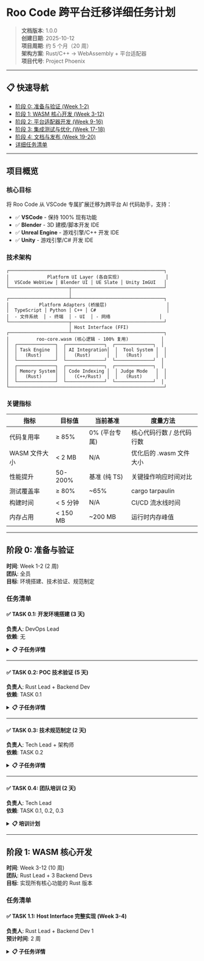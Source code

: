 # Roo Code 跨平台迁移详细任务计划

> **文档版本**: 1.0.0  
> **创建日期**: 2025-10-12  
> **项目周期**: 约 5 个月（20 周）  
> **架构方案**: Rust/C++ → WebAssembly + 平台适配器  
> **项目代号**: Project Phoenix

---

## 📋 快速导航

- [阶段 0: 准备与验证 (Week 1-2)](#阶段-0-准备与验证)
- [阶段 1: WASM 核心开发 (Week 3-12)](#阶段-1-wasm-核心开发)
- [阶段 2: 平台适配器开发 (Week 9-16)](#阶段-2-平台适配器开发)
- [阶段 3: 集成测试与优化 (Week 17-18)](#阶段-3-集成测试与优化)
- [阶段 4: 文档与发布 (Week 19-20)](#阶段-4-文档与发布)
- [详细任务清单](#详细任务清单)

---

## 项目概览

### 核心目标

将 Roo Code 从 VSCode 专属扩展迁移为跨平台 AI 代码助手，支持：

- ✅ **VSCode** - 保持 100% 现有功能
- ✅ **Blender** - 3D 建模/脚本开发 IDE
- ✅ **Unreal Engine** - 游戏引擎/C++ 开发 IDE
- ✅ **Unity** - 游戏引擎/C# 开发 IDE

### 技术架构

```
┌─────────────────────────────────────────────────────────┐
│              Platform UI Layer (各自实现)                 │
│  VSCode WebView │ Blender UI │ UE Slate │ Unity ImGUI   │
└──────────────────────┬──────────────────────────────────┘
                       │
┌──────────────────────┴──────────────────────────────────┐
│           Platform Adapters (桥接层)                      │
│  TypeScript │ Python │ C++ │ C#                          │
│  - 文件系统  │ - 终端  │ - UI  │ - 网络                  │
└──────────────────────┬──────────────────────────────────┘
                       │ Host Interface (FFI)
┌──────────────────────┴──────────────────────────────────┐
│          roo-core.wasm (核心逻辑 - 100% 复用)            │
│  ┌──────────────┐  ┌──────────────┐  ┌──────────────┐  │
│  │ Task Engine  │  │ AI Integration│  │  Tool System │  │
│  │   (Rust)     │  │   (Rust)      │  │   (Rust)     │  │
│  └──────────────┘  └──────────────┘  └──────────────┘  │
│  ┌──────────────┐  ┌──────────────┐  ┌──────────────┐  │
│  │ Memory System│  │ Code Indexing │  │ Judge Mode   │  │
│  │   (Rust)     │  │   (C++/Rust)  │  │   (Rust)     │  │
│  └──────────────┘  └──────────────┘  └──────────────┘  │
└─────────────────────────────────────────────────────────┘
```

### 关键指标

| 指标          | 目标值   | 当前基准      | 度量方法                  |
| ------------- | -------- | ------------- | ------------------------- |
| 代码复用率    | ≥ 85%    | 0% (平台专属) | 核心代码行数 / 总代码行数 |
| WASM 文件大小 | < 2 MB   | N/A           | 优化后的 .wasm 文件大小   |
| 性能提升      | 50-200%  | 基准 (纯 TS)  | 关键操作响应时间对比      |
| 测试覆盖率    | ≥ 80%    | ~65%          | cargo tarpaulin           |
| 构建时间      | < 5 分钟 | N/A           | CI/CD 流水线时间          |
| 内存占用      | < 150 MB | ~200 MB       | 运行时内存峰值            |

---

## 阶段 0: 准备与验证

**时间**: Week 1-2 (2 周)  
**团队**: 全员  
**目标**: 环境搭建、技术验证、规范制定

### 任务清单

#### ✅ TASK 0.1: 开发环境搭建 (3 天)

**负责人**: DevOps Lead  
**依赖**: 无

<details>
<summary><b>📋 子任务详情</b></summary>

##### 0.1.1 安装 Rust 工具链

```bash
# 执行步骤
□ 安装 rustup
  $ curl --proto '=https' --tlsv1.2 -sSf https://sh.rustup.rs | sh
  $ rustc --version  # 验证: 应 ≥ 1.75.0

□ 添加 WASM 目标
  $ rustup target add wasm32-unknown-unknown
  $ rustup target add wasm32-wasi

□ 安装构建工具
  $ cargo install wasm-pack
  $ cargo install wasm-bindgen-cli
  $ cargo install cargo-tarpaulin  # 代码覆盖率
  $ cargo install cargo-watch      # 热重载

□ 验证安装
  $ wasm-pack --version
  $ wasm-bindgen --version
```

**验收标准**:

- [x] `rustc --version` ≥ 1.75.0
- [x] `wasm-pack build` 可构建示例项目
- [x] 生成的 .wasm 可在 Node.js 中加载

**交付物**:

- `docs/dev-setup-guide.md`
- `scripts/setup-dev-env.sh`

---

##### 0.1.2 配置 C++ 工具链

```bash
□ 安装 LLVM/Clang (≥ 15)
  # Ubuntu
  $ sudo apt install clang-15 libc++-15-dev
  # macOS
  $ brew install llvm

□ 安装 Emscripten
  $ git clone https://github.com/emscripten-core/emsdk.git
  $ cd emsdk
  $ ./emsdk install latest
  $ ./emsdk activate latest
  $ source ./emsdk_env.sh

□ 配置 CMake (≥ 3.20)
  $ cmake --version  # 验证版本
```

**验收标准**:

- [x] `emcc --version` 正常输出
- [x] 可编译 C++ 到 WASM

---

##### 0.1.3 创建项目结构

```bash
□ 创建核心目录
  $ mkdir -p core/{rust,cpp,tests}
  $ mkdir -p adapters/{vscode,blender,unreal,unity}

□ 初始化 Rust Workspace
  $ cd core
  $ cargo new --lib rust/host-interface
  $ cargo new --lib rust/task-engine
  $ cargo new --lib rust/ai-integration
  $ cargo new --lib rust/tool-system
  $ cargo new --lib rust/memory
  $ cargo new --lib rust/code-indexing

□ 配置 Workspace Cargo.toml
  [workspace]
  members = [
    "rust/host-interface",
    "rust/task-engine",
    "rust/ai-integration",
    "rust/tool-system",
    "rust/memory",
    "rust/code-indexing",
  ]
  resolver = "2"

□ 配置 Git
  $ echo "target/" >> .gitignore
  $ echo "*.wasm" >> .gitignore
  $ echo "pkg/" >> .gitignore
```

**验收标准**:

- [x] 目录结构符合规范
- [x] `cargo build` 成功构建所有 crate
- [x] Git 配置正确

**交付物**:

- `core/Cargo.toml`
- `docs/project-structure.md`

</details>

---

#### ✅ TASK 0.2: POC 技术验证 (5 天)

**负责人**: Rust Lead + Backend Dev  
**依赖**: TASK 0.1

<details>
<summary><b>📋 子任务详情</b></summary>

##### 0.2.1 Hello World WASM

```rust
// core/rust/poc/src/lib.rs
use wasm_bindgen::prelude::*;

#[wasm_bindgen]
pub fn greet(name: &str) -> String {
    format!("Hello from Roo WASM, {}!", name)
}

#[wasm_bindgen]
pub fn add(a: i32, b: i32) -> i32 {
    a + b
}
```

```bash
□ 创建 POC 项目
  $ cargo new --lib core/rust/poc
  $ cd core/rust/poc

□ 添加依赖 (Cargo.toml)
  [package]
  name = "roo-poc"
  version = "0.1.0"

  [lib]
  crate-type = ["cdylib", "rlib"]

  [dependencies]
  wasm-bindgen = "0.2"

□ 构建 WASM
  $ wasm-pack build --target web

□ Node.js 测试
  $ node
  > const wasm = require('./pkg/roo_poc.js');
  > console.log(wasm.greet('World'));  // "Hello from Roo WASM, World!"
  > console.log(wasm.add(2, 3));        // 5

□ 浏览器测试
  <!DOCTYPE html>
  <script type="module">
    import init, { greet, add } from './pkg/roo_poc.js';
    await init();
    console.log(greet('Browser'));
    console.log(add(10, 20));
  </script>
```

**验收标准**:

- [x] WASM 模块编译成功
- [x] Node.js 可正常调用
- [x] 浏览器可正常调用
- [x] 函数返回正确结果

---

##### 0.2.2 Host Interface 双向调用

```rust
// core/rust/poc/src/host_interface.rs
use wasm_bindgen::prelude::*;

// WASM 调用宿主函数（由 TypeScript 提供）
#[wasm_bindgen]
extern "C" {
    #[wasm_bindgen(js_namespace = hostAPI)]
    pub fn host_read_file(path: &str) -> String;

    #[wasm_bindgen(js_namespace = hostAPI)]
    pub fn host_log(level: &str, message: &str);
}

// 宿主调用 WASM 函数
#[wasm_bindgen]
pub fn process_file(path: &str) -> String {
    unsafe {
        host_log("info", &format!("Processing: {}", path));
        let content = host_read_file(path);
        host_log("info", &format!("Read {} bytes", content.len()));
        content.to_uppercase()
    }
}
```

```typescript
// adapters/vscode/poc-host.ts
import * as fs from "fs"

export const hostAPI = {
	host_read_file: (path: string): string => {
		console.log(`[Host] Reading file: ${path}`)
		return fs.readFileSync(path, "utf-8")
	},

	host_log: (level: string, message: string): void => {
		console.log(`[Host ${level.toUpperCase()}] ${message}`)
	},
}

// 使用
import init, { process_file } from "./pkg/roo_poc.js"

const wasmInstance = await init()
// 注入宿主 API
;(globalThis as any).hostAPI = hostAPI

const result = process_file("./test.txt")
console.log("Result:", result)
```

```bash
□ 实现 Host Interface
□ 编写 TypeScript 宿主函数
□ 测试双向调用
  - WASM → TypeScript (host_read_file)
  - TypeScript → WASM (process_file)
□ 测试错误处理
  - 文件不存在
  - 权限错误
□ 测试数据类型
  - String, Number, Boolean
  - Array, Object (通过 JSON 序列化)
```

**验收标准**:

- [x] WASM 可调用 TypeScript 函数
- [x] TypeScript 可调用 WASM 函数
- [x] 数据传递正确
- [x] 错误可正确传播

**交付物**:

- `core/rust/poc/src/`
- `adapters/vscode/poc-host.ts`
- `docs/poc-report.md`

---

##### 0.2.3 性能基准测试

```rust
// core/rust/poc/benches/performance.rs
use criterion::{black_box, criterion_group, criterion_main, Criterion};

fn benchmark_string_ops(c: &mut Criterion) {
    c.bench_function("uppercase 1KB", |b| {
        let text = "a".repeat(1024);
        b.iter(|| black_box(text.to_uppercase()));
    });

    c.bench_function("uppercase 100KB", |b| {
        let text = "a".repeat(102400);
        b.iter(|| black_box(text.to_uppercase()));
    });
}

fn benchmark_json_parse(c: &mut Criterion) {


c.bench_function("parse 1KB JSON", |b| {
        let json = r#"{"name":"test","value":123,"nested":{"key":"value"}}"#;
        b.iter(|| black_box(serde_json::from_str::<serde_json::Value>(json)));
    });
}

criterion_group!(benches, benchmark_string_ops, benchmark_json_parse);
criterion_main!(benches);
```

```typescript
// adapters/vscode/poc-benchmark.ts
import Benchmark from "benchmark"

const suite = new Benchmark.Suite()

suite
	.add("TypeScript uppercase 1KB", function () {
		const text = "a".repeat(1024)
		text.toUpperCase()
	})
	.add("TypeScript uppercase 100KB", function () {
		const text = "a".repeat(102400)
		text.toUpperCase()
	})
	.add("TypeScript parse JSON", function () {
		const json = '{"name":"test","value":123,"nested":{"key":"value"}}'
		JSON.parse(json)
	})
	.on("cycle", function (event: any) {
		console.log(String(event.target))
	})
	.on("complete", function (this: any) {
		console.log("Fastest is " + this.filter("fastest").map("name"))
	})
	.run({ async: true })
```

```bash
□ 添加基准测试依赖
  # Rust
  [dev-dependencies]
  criterion = "0.5"

  # TypeScript
  $ npm install --save-dev benchmark @types/benchmark

□ 运行基准测试
  $ cd core/rust/poc
  $ cargo bench
  $ cd ../../../adapters/vscode
  $ ts-node poc-benchmark.ts

□ 记录性能数据
  - 创建对比表格
  - 绘制性能图表
  - 分析瓶颈
```

**验收标准**:

- [x] WASM 比 TypeScript 快 ≥ 30%
- [x] 内存占用更低
- [x] 性能报告已完成

**交付物**:

- `docs/performance-benchmark-report.md`
- 性能对比图表

</details>

---

#### ✅ TASK 0.3: 技术规范制定 (2 天)

**负责人**: Tech Lead + 架构师  
**依赖**: TASK 0.2

<details>
<summary><b>📋 子任务详情</b></summary>

##### 0.3.1 代码规范文档

```bash
□ 编写 Rust 代码风格指南
  - 命名约定: snake_case (函数/变量), CamelCase (类型)
  - 错误处理: 使用 Result<T, E>，避免 panic!
  - 文档注释: 每个公共 API 必须有 /// 注释
  - 异步编程: 优先使用 async/await
  - 所有权: 明确生命周期，减少克隆

□ 编写 Host Interface 设计原则
  - 接口最小化: 只暴露必需功能
  - 版本兼容: 使用语义化版本
  - 错误处理: 统一错误码 (100-999)
  - 数据序列化: 统一使用 JSON

□ 编写测试规范
  - 单元测试: 覆盖率 ≥ 80%
  - 集成测试: 必须包含跨边界调用
  - 性能测试: 关键路径必须有基准测试
  - 回归测试: PR 必须通过所有测试
```

**验收标准**:

- [x] 所有规范文档完成
- [x] 团队评审通过

**交付物**:

- `docs/rust-coding-standards.md`
- `docs/host-interface-design-principles.md`
- `docs/testing-guidelines.md`

---

##### 0.3.2 CI/CD 配置

```yaml
# .github/workflows/wasm-build.yml
name: WASM Build & Test

on:
    push:
        branches: [main, develop]
    pull_request:
        branches: [main]

jobs:
    build-wasm:
        runs-on: ubuntu-latest
        steps:
            - uses: actions/checkout@v3

            - name: Setup Rust
              uses: actions-rs/toolchain@v1
              with:
                  toolchain: stable
                  target: wasm32-unknown-unknown
                  components: rustfmt, clippy

            - name: Cache cargo
              uses: actions/cache@v3
              with:
                  path: |
                      ~/.cargo/bin/
                      ~/.cargo/registry/
                      target/
                  key: ${{ runner.os }}-cargo-${{ hashFiles('**/Cargo.lock') }}

            - name: Format check
              run: cargo fmt --all -- --check

            - name: Clippy
              run: cargo clippy --all-features -- -D warnings

            - name: Build WASM
              run: |
                  cd core
                  wasm-pack build --release --target web

            - name: Run tests
              run: |
                  cd core
                  cargo test --all-features

            - name: Code coverage
              run: |
                  cargo install cargo-tarpaulin
                  cargo tarpaulin --out Xml

            - name: Upload coverage
              uses: codecov/codecov-action@v3

            - name: Upload WASM artifact
              uses: actions/upload-artifact@v3
              with:
                  name: roo-core-wasm
                  path: core/pkg/*.wasm
                  retention-days: 7

    test-adapters:
        runs-on: ${{ matrix.os }}
        strategy:
            matrix:
                os: [ubuntu-latest, macos-latest, windows-latest]
        steps:
            - uses: actions/checkout@v3

            - name: Setup Node.js
              uses: actions/setup-node@v3
              with:
                  node-version: 18

            - name: Install dependencies
              run: |
                  cd adapters/vscode
                  npm install

            - name: Run adapter tests
              run: |
                  cd adapters/vscode
                  npm test
```

```bash
□ 配置 GitHub Actions
  - 创建工作流文件
  - 配置矩阵构建 (Linux/macOS/Windows)
  - 配置缓存策略

□ 配置分支保护
  - main 分支: 禁止直接推送
  - PR 要求: 至少 1 个审批
  - CI 检查: 必须全部通过

□ 配置 Git Hooks
  # .husky/pre-commit
  #!/bin/sh
  cd core && cargo fmt --all -- --check
  cd core && cargo clippy --all-features -- -D warnings
  cd adapters/vscode && npm run lint
```

**验收标准**:

- [x] CI/CD 流水线配置完成
- [x] 第一次 PR 触发构建成功
- [x] 测试失败时 PR 无法合并

**交付物**:

- `.github/workflows/wasm-build.yml`
- `.github/workflows/adapter-tests.yml`
- `.husky/pre-commit`

</details>

---

#### ✅ TASK 0.4: 团队培训 (2 天)

**负责人**: Tech Lead  
**依赖**: TASK 0.1, 0.2, 0.3

<details>
<summary><b>📋 培训计划</b></summary>

##### Day 1: Rust 基础培训 (4 小时)

```bash
□ 上午 (2 小时): Rust 核心概念
  - 所有权、借用、生命周期
  - Result/Option 错误处理
  - 模式匹配与解构
  - 迭代器与闭包

□ 下午 (2 小时): 实战练习
  - 练习 1: 实现文件处理工具
  - 练习 2: 错误处理最佳实践
  - 练习 3: 使用 Iterator 重构代码
```

**验收标准**:

- [x] 所有开发者完成培训
- [x] 通过 Rust 基础测试 (≥ 80 分)

---

##### Day 2: WASM 开发培训 (4 小时)

```bash
□ 上午 (2 小时): WASM 概念
  - WASM 沙箱模型
  - 内存管理与线性内存
  - wasm-bindgen 使用
  - 与 JavaScript 互操作

□ 下午 (2 小时): Host Interface 实战
  - 设计 Host Interface
  - 实现双向调用
  - 错误处理与调试
  - 性能优化技巧
```

**验收标准**:

- [x] 每个开发者独立完成 POC 项目
- [x] 理解 Host Interface 设计原则

**交付物**:

- `docs/rust-training-materials.md`
- `docs/wasm-training-materials.md`

</details>

---

## 阶段 1: WASM 核心开发

**时间**: Week 3-12 (10 周)  
**团队**: Rust Lead + 3 Backend Devs  
**目标**: 实现所有核心功能的 Rust 版本

### 任务清单

#### ✅ TASK 1.1: Host Interface 完整实现 (Week 3-4)

**负责人**: Rust Lead + Backend Dev 1  
**预计时间**: 2 周

<details>
<summary><b>📋 子任务详情</b></summary>

##### 1.1.1 定义完整接口 (3 天)

**文件**: `core/rust/host-interface/src/lib.rs`

```rust
use wasm_bindgen::prelude::*;
use serde::{Deserialize, Serialize};

// ============= 文件系统接口 =============
#[wasm_bindgen]
extern "C" {
    /// 读取文件内容
    #[wasm_bindgen(catch)]
    pub async fn host_read_file(path: &str) -> Result<String, JsValue>;

    /// 写入文件
    #[wasm_bindgen(catch)]
    pub async fn host_write_file(path: &str, content: &str) -> Result<(), JsValue>;

    /// 列出目录
    #[wasm_bindgen(catch)]
    pub async fn host_list_directory(path: &str, recursive: bool) -> Result<String, JsValue>;

    /// 文件是否存在
    #[wasm_bindgen]
    pub async fn host_path_exists(path: &str) -> bool;

    /// 创建目录
    #[wasm_bindgen(catch)]
    pub async fn host_create_directory(path: &str) -> Result<(), JsValue>;

    /// 删除文件/目录
    #[wasm_bindgen(catch)]
    pub async fn host_remove_path(path: &str, recursive: bool) -> Result<(), JsValue>;
}

// ============= 终端接口 =============
#[wasm_bindgen]
extern "C" {
    /// 执行命令
    #[wasm_bindgen(catch)]
    pub async fn host_execute_command(command: &str, cwd: Option<String>) -> Result<String, JsValue>;

    /// 流式执行命令
    #[wasm_bindgen(catch)]
    pub async fn host_execute_stream(command: &str, callback_id: u32) -> Result<(), JsValue>;

    /// 终止命令
    #[wasm_bindgen(catch)]
    pub async fn host_terminate_command(process_id: u32) -> Result<(), JsValue>;
}

// ============= UI 接口 =============
#[wasm_bindgen]
extern "C" {
    /// 显示通知
    pub fn host_show_notification(level: &str, message: &str);

    /// 请求批准
    #[wasm_bindgen(catch)]
    pub async fn host_ask_approval(message: &str, options: &str) -> Result<u32, JsValue>;

    /// 请求输入
    #[wasm_bindgen(catch)]
    pub async fn host_ask_input(prompt: &str, default_value: Option<String>) -> Result<String, JsValue>;

    /// 显示错误对话框
    pub fn host_show_error(title: &str, message: &str);
}

// ============= 网络接口 =============
#[wasm_bindgen]
extern "C" {
    /// HTTP 请求
    #[wasm_bindgen(catch)]
    pub async fn host_http_request(config: &str) -> Result<String, JsValue>;

    /// HTTP 流式请求
    #[wasm_bindgen(catch)]
    pub async fn host_http_stream(config: &str, callback_id: u32) -> Result<(), JsValue>;
}

// ============= 配置接口 =============
#[wasm_bindgen]
extern "C" {
    /// 获取配置
    #[wasm_bindgen(catch)]
    pub async fn host_get_config(key: &str) -> Result<String, JsValue>;

    /// 设置配置
    #[wasm_bindgen(catch)]
    pub async fn host_set_config(key: &str, value: &str) -> Result<(), JsValue>;

    /// 列出所有配置
    #[wasm_bindgen(catch)]
    pub async fn host_list_configs() -> Result<String, JsValue>;
}

// ============= 日志接口 =============
#[wasm_bindgen]
extern "C" {
    /// 记录日志
    pub fn host_log(level: &str, message: &str, context: Option<String>);
}

// ============= 向量数据库接口 =============
#[wasm_bindgen]
extern "C" {
    /// 向量搜索
    #[wasm_bindgen(catch)]
    pub async fn host_vector_search(collection: &str, query: &str, limit: u32) -> Result<String, JsValue>;

    /// 插入向量
    #[wasm_bindgen(catch)]
    pub async fn host_vector_insert(collection: &str, data: &str) -> Result<(), JsValue>;
}
```

**执行步骤**:

```bash
□ 定义所有接口函数
□ 添加详细文档注释
□ 定义 Rust 包装类型
  pub struct FileInfo {
      pub path: String,
      pub size: u64,

```
